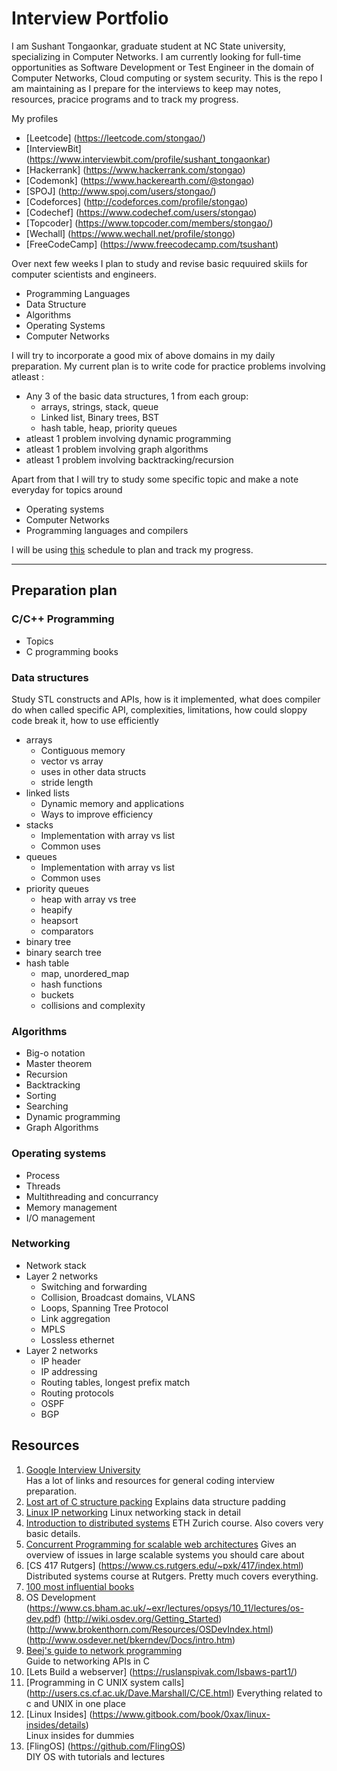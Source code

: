# Interview Portfolio

I am Sushant Tongaonkar, graduate student at NC State university, specializing in Computer Networks. I am currently looking for full-time opportunities as Software Development or Test Engineer in the domain of Computer Networks, Cloud computing or system security. This is the repo I am maintaining as I prepare for the interviews to keep may notes, resources, pracice programs and to track my progress.

My profiles
- [Leetcode] (https://leetcode.com/stongao/)
- [InterviewBit] (https://www.interviewbit.com/profile/sushant_tongaonkar)
- [Hackerrank] (https://www.hackerrank.com/stongao)
- [Codemonk] (https://www.hackerearth.com/@stongao)
- [SPOJ] (http://www.spoj.com/users/stongao/)
- [Codeforces] (http://codeforces.com/profile/stongao)
- [Codechef] (https://www.codechef.com/users/stongao)
- [Topcoder] (https://www.topcoder.com/members/stongao/)
- [Wechall] (https://www.wechall.net/profile/stongo)
- [FreeCodeCamp] (https://www.freecodecamp.com/tsushant)

Over next few weeks I plan to study and revise basic requuired skiils for computer scientists and engineers.
- Programming Languages
- Data Structure
- Algorithms
- Operating Systems
- Computer Networks

I will try to incorporate a good mix of above domains in my daily preparation. My current plan is to write code for practice problems involving atleast :
- Any 3 of the basic data structures, 1 from each group: 
  * arrays, strings, stack, queue
  * Linked list, Binary trees, BST
  * hash table, heap, priority queues
- atleast 1 problem involving dynamic programming
- atleast 1 problem involving graph algorithms
- atleast 1 problem involving backtracking/recursion  
  
Apart from that I will try to study some specific topic and make a note everyday for topics around
- Operating systems
- Computer Networks
- Programming languages and compilers

I will be using [this](https://github.com/tSushant/interview_portfolio/blob/master/schedule.md) schedule to plan and track my progress.

---

## Preparation plan

### C/C++ Programming

- Topics
- C programming books


### Data structures
Study STL constructs and APIs, how is it implemented, what does compiler do when called specific API, complexities, limitations, how could sloppy code break it, how to use efficiently
- arrays
  * Contiguous memory
  * vector vs array
  * uses in other data structs
  * stride length
- linked lists
  * Dynamic memory and applications
  * Ways to improve efficiency
- stacks
  * Implementation with array vs list
  * Common uses
- queues
  * Implementation with array vs list
  * Common uses
- priority queues
  * heap with array vs tree
  * heapify
  * heapsort
  * comparators
- binary tree
- binary search tree
- hash table
  * map, unordered_map
  * hash functions
  * buckets
  * collisions and complexity

### Algorithms

- Big-o notation
- Master theorem
- Recursion
- Backtracking
- Sorting
- Searching
- Dynamic programming
- Graph Algorithms

### Operating systems

- Process
- Threads
- Multithreading and concurrancy
- Memory management
- I/O management

### Networking

- Network stack
- Layer 2 networks
  * Switching and forwarding
  * Collision, Broadcast domains, VLANS
  * Loops, Spanning Tree Protocol
  * Link aggregation
  * MPLS
  * Lossless ethernet
- Layer 2 networks
  * IP header
  * IP addressing
  * Routing tables, longest prefix match
  * Routing protocols
  * OSPF
  * BGP
  

## Resources
1. [Google Interview University](https://github.com/jwasham/google-interview-university)  
   Has a lot of links and resources for general coding interview preparation.
2. [Lost art of C structure packing](http://www.catb.org/esr/structure-packing/)
   Explains data structure padding
3. [Linux IP networking](https://www.cs.unh.edu/cnrg/people/gherrin/linux-net.html)
   Linux networking stack in detail
4. [Introduction to distributed systems](http://disco.ethz.ch/lectures/podc_allstars/)
   ETH Zurich course. Also covers very basic details.
5. [Concurrent Programming for scalable web architectures](http://berb.github.io/diploma-thesis/original/index.html)
   Gives an overview of issues in large scalable systems you should care about
6. [CS 417 Rutgers] (https://www.cs.rutgers.edu/~pxk/417/index.html)
   Distributed systems course at Rutgers. Pretty much covers everything.
7. [100 most influential books](http://www.cspray.net/my.so-archive/100-most-influential-programming-books.html)
8. OS Development
   (https://www.cs.bham.ac.uk/~exr/lectures/opsys/10_11/lectures/os-dev.pdf)
   (http://wiki.osdev.org/Getting_Started)
   (http://www.brokenthorn.com/Resources/OSDevIndex.html)
   (http://www.osdever.net/bkerndev/Docs/intro.htm)
9. [Beej's guide to network programming](http://beej.us/guide/bgnet/output/html/singlepage/bgnet.html)  
   Guide to networking APIs in C
10. [Lets Build a webserver] (https://ruslanspivak.com/lsbaws-part1/)  
11. [Programming in C UNIX system calls] (http://users.cs.cf.ac.uk/Dave.Marshall/C/CE.html)
   Everything related to c and UNIX in one place
12. [Linux Insides] (https://www.gitbook.com/book/0xax/linux-insides/details)  
   Linux insides for dummies
13. [FlingOS] (https://github.com/FlingOS)  
   DIY OS with tutorials and lectures

